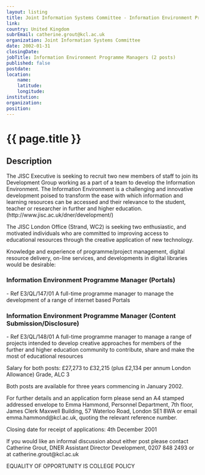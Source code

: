 ```yaml
---
layout: listing
title: Joint Information Systems Committee - Information Environment Programme Managers (2 posts)
link:
country: United Kingdom
subrEmail: catherine.grout@kcl.ac.uk
organization: Joint Information Systems Committee 
date: 2002-01-31
closingDate: 
jobTitle: Information Environment Programme Managers (2 posts)
published: false
postdate:
location:
	name: 
	latitude: 
	longitude: 
institution: 
organization: 
position: 
--- 
```



# {{ page.title }}

## Description


<p>The JISC Executive is seeking to recruit two new members of staff to join its Development Group working as a part of a team to develop the Information Environment. The Information Environment is a challenging and innovative development poised to transform the ease with which information and learning resources can be accessed and their relevance to the student, teacher or researcher in further and higher education. (http://www.jisc.ac.uk/dner/development/)</p>

<p>The JISC London Office (Strand, WC2) is seeking two enthusiastic, and motivated individuals who are committed to improving access to educational resources through the creative application of new technology.</p>

<p>Knowledge and experience of programme/project management, digital resource delivery, on-line services, and developments in digital libraries would be desirable:</p>

<h3>Information Environment Programme Manager (Portals)</h3>

<p>- Ref E3/QL/147/01 A full-time programme manager to manage the development of a range of internet based Portals</p>

<h3>Information Environment Programme Manager (Content Submission/Disclosure)</h3>

<p>- Ref E3/QL/148/01 A full-time programme manager to manage a range of projects intended to develop creative approaches for members of the further and higher education community to contribute, share and make the most of educational resources</p>

<p>Salary for both posts: £27,273 to £32,215  (plus £2,134 per annum London Allowance) Grade, ALC 3</p>

<p>Both posts are available for three years commencing in January 2002.</p>

<p>For further details and an application form please send an A4 stamped addressed envelope to Emma Hammond, Personnel Department, 7th floor, James Clerk Maxwell Building, 57 Waterloo Road, London SE1 8WA or email emma.hammond@kcl.ac.uk, quoting the relevant reference number.</p>

<p>Closing date for receipt of applications: 4th December 2001</p>

<p>If you would like an informal discussion about either post  please contact Catherine Grout, DNER Assistant Director  Development, 0207 848 2493 or at catherine.grout@kcl.ac.uk</p>

<p>EQUALITY OF OPPORTUNITY IS COLLEGE POLICY</p>

